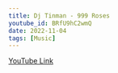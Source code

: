 ```yaml
---
title: Dj Tinman - 999 Roses 
youtube_id: BRfU9hC2wmQ
date: 2022-11-04
tags: [Music]
---
```



[YouTube Link](https://www.youtube.com/watch?v=BRfU9hC2wmQ)
